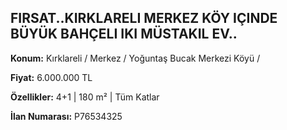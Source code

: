 ## FIRSAT..KIRKLARELI MERKEZ KÖY IÇINDE BÜYÜK BAHÇELI IKI MÜSTAKIL EV..

**Konum:** Kırklareli / Merkez / Yoğuntaş Bucak Merkezi Köyü /

**Fiyat:** 6.000.000 TL

**Özellikler:** 4+1 | 180 m² | Tüm Katlar

**İlan Numarası:** P76534325

